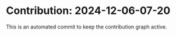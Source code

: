 # Contribution: 2024-12-06-07-20
This is an automated commit to keep the contribution graph active.
